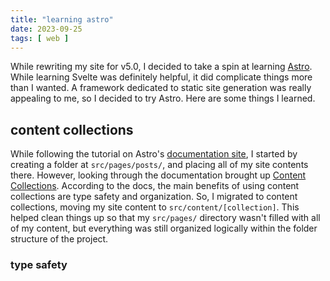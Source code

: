 ```yaml
---
title: "learning astro"
date: 2023-09-25
tags: [ web ]
---
```


While rewriting my site for v5.0, I decided to take a spin at learning [Astro](https://astro.build). While learning Svelte was definitely helpful, it did complicate things more than I wanted. A framework dedicated to static site generation was really appealing to me, so I decided to try Astro. Here are some things I learned.

## content collections

While following the tutorial on Astro's [documentation site](https://docs.astro.build/en/getting-started/), I started by creating a folder at `src/pages/posts/`, and placing all of my site contents there. However, looking through the documentation brought up [Content Collections](https://docs.astro.build/en/guides/content-collections/). According to the docs, the main benefits of using content collections are type safety and organization. So, I migrated to content collections, moving my site content to `src/content/[collection]`. This helped clean things up so that my `src/pages/` directory wasn't filled with all of my content, but everything was still organized logically within the folder structure of the project.

### type safety
